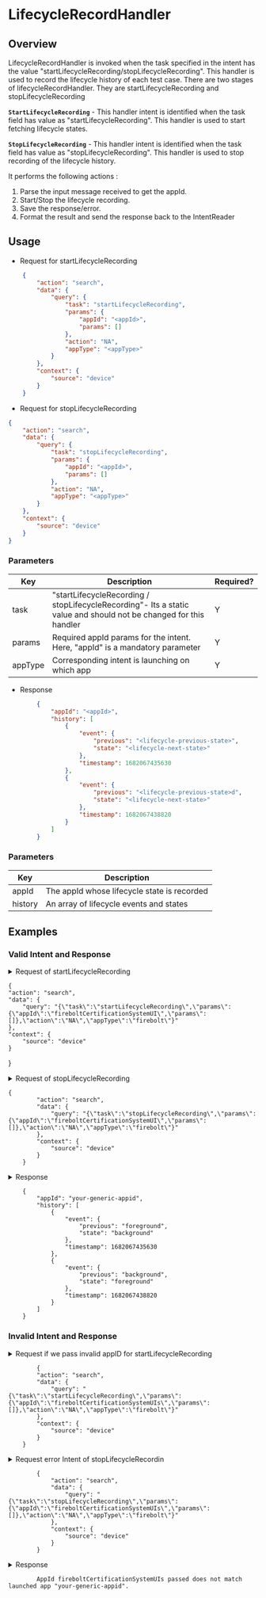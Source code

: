 # LifecycleRecordHandler

## Overview

LifecycleRecordHandler is invoked when the task specified in the intent has the value "startLifecycleRecording/stopLifecycleRecording". This handler is used to record the lifecycle history of each test case. There are two stages of lifecycleRecordHandler. They are startLifecycleRecording and stopLifecycleRecording

**`StartLifecycleRecording`** - This handler intent is identified when the task field has value as "startLifecycleRecording". This handler is used to start fetching lifecycle states. 

**`StopLifecycleRecording`** - This handler intent is identified when the task field has value as "stopLifecycleRecording". This handler is used to stop recording of the lifecycle history. 

It performs the following actions :
1. Parse the input message received to get the appId.
2. Start/Stop the lifecycle recording. 
3. Save the response/error.
4. Format the result and send the response back to the IntentReader

## Usage
* Request for startLifecycleRecording
```json
    {
        "action": "search",
        "data": {
            "query": {
                "task": "startLifecycleRecording",
                "params": {
                    "appId": "<appId>",
                    "params": []
                },
                "action": "NA",
                "appType": "<appType>"
            }
        },
        "context": {
            "source": "device"
        }
    }
```

* Request for stopLifecycleRecording
```json
{
    "action": "search",
    "data": {
        "query": {
            "task": "stopLifecycleRecording",
            "params": {
                "appId": "<appId>",
                "params": []
            },
            "action": "NA",
            "appType": "<appType>"
        }
    },
    "context": {
        "source": "device"
    }
}
```

### Parameters

| Key      | Description                                                                                                       | Required? |
|----------|-------------------------------------------------------------------------------------------------------------------|-----------|
| task     | "startLifecycleRecording / stopLifecycleRecording"- Its a static value and should not be changed for this handler | Y         |
| params   | Required appId params for  the intent. Here, "appId" is a mandatory parameter                                     | Y         |
| appType  | Corresponding intent is launching on which app                                                                    | Y         |

* Response

```json
        {
            "appId": "<appId>",
            "history": [
                {
                    "event": {
                        "previous": "<lifecycle-previous-state>",
                        "state": "<lifecycle-next-state>"
                    },
                    "timestamp": 1682067435630
                },
                {
                    "event": {
                        "previous": "<lifecycle-previous-state>d",
                        "state": "<lifecycle-next-state>"
                    },
                    "timestamp": 1682067438820
                }
            ]
        }

```

### Parameters

| Key      | Description                                                        |
|----------|--------------------------------------------------------------------|
| appId     | The appId whose lifecycle state is recorded                       |
| history   | An array of lifecycle events and states                           | 


## Examples

### Valid Intent and Response

<details>
    <summary> Request of startLifecycleRecording </summary>
</details>

	{
    "action": "search",
    "data": {
        "query": "{\"task\":\"startLifecycleRecording\",\"params\":{\"appId\":\"fireboltCertificationSystemUI\",\"params\":[]},\"action\":\"NA\",\"appType\":\"firebolt\"}"
    },
    "context": {
        "source": "device"
    }
}

<details>
    <summary> Request of stopLifecycleRecording </summary>
</details>

	{
            "action": "search",
            "data": {
                "query": "{\"task\":\"stopLifecycleRecording\",\"params\":{\"appId\":\"fireboltCertificationSystemUI\",\"params\":[]},\"action\":\"NA\",\"appType\":\"firebolt\"}"
            },
            "context": {
                "source": "device"
            }
        }

<details>
    <summary> Response </summary>
</details>

        {
            "appId": "your-generic-appid",
            "history": [
                {
                    "event": {
                        "previous": "foreground",
                        "state": "background"
                    },
                    "timestamp": 1682067435630
                },
                {
                    "event": {
                        "previous": "background",
                        "state": "foreground"
                    },
                    "timestamp": 1682067438820
                }
            ]
        }

### Invalid Intent and Response

<details>
    <summary>Request if we pass invalid appID for startLifecycleRecording </summary>
</details>

            {
            "action": "search",
            "data": {
                "query": "{\"task\":\"startLifecycleRecording\",\"params\":{\"appId\":\"fireboltCertificationSystemUIs\",\"params\":[]},\"action\":\"NA\",\"appType\":\"firebolt\"}"
            },
            "context": {
                "source": "device"
            }
        }

<details>
    <summary>Request error Intent of stopLifecycleRecordin </summary>
</details>

            {
                "action": "search",
                "data": {
                    "query": "{\"task\":\"stopLifecycleRecording\",\"params\":{\"appId\":\"fireboltCertificationSystemUIs\",\"params\":[]},\"action\":\"NA\",\"appType\":\"firebolt\"}"
                },
                "context": {
                    "source": "device"
                }
            }


<details>
    <summary> Response  </summary>
</details>

            AppId fireboltCertificationSystemUIs passed does not match launched app "your-generic-appid".